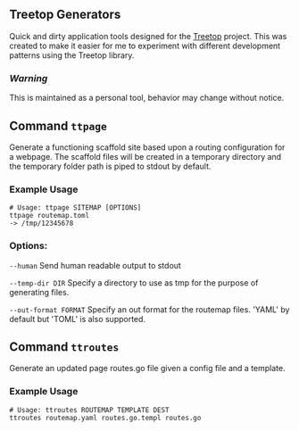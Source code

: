 
## Treetop Generators

Quick and dirty application tools designed for the [Treetop](https://github.com/rur/treetop) project.
This was created to make it easier for me to experiment with different development patterns using the Treetop library.

### _Warning_

This is maintained as a personal tool, behavior may change without notice.


## Command `ttpage`

Generate a functioning scaffold site based upon a routing configuration for a webpage.
The scaffold files will be created in a temporary directory and the temporary folder path is piped to stdout by default.

### Example Usage

    # Usage: ttpage SITEMAP [OPTIONS]
    ttpage routemap.toml
    -> /tmp/12345678


### Options:

`--human` Send human readable output to stdout

`--temp-dir DIR` Specify a directory to use as tmp for the purpose of generating files.

`--out-format FORMAT` Specify an out format for the routemap files. 'YAML' by default but 'TOML' is also supported.

## Command `ttroutes`

Generate an updated page routes.go file given a config file and a template.

### Example Usage

    # Usage: ttroutes ROUTEMAP TEMPLATE DEST
    ttroutes routemap.yaml routes.go.templ routes.go
